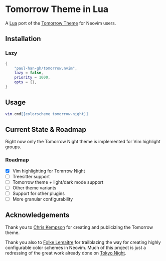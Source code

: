 # Tomorrow Theme in Lua
A [Lua](https://www.lua.org/) port of the [Tomorrow Theme](https://github.com/chriskempson/tomorrow-theme/tree/master) for Neovim users.

## Installation
### Lazy
```lua
{
    "paul-han-gh/tomorrow.nvim",
    lazy = false,
    priority = 1000,
    opts = {},
}
```

## Usage
```lua
vim.cmd[[colorscheme tomorrow-night]]
```

## Current State & Roadmap
Right now only the Tomorrow Night theme is implemented for Vim highlight groups.

### Roadmap
- [x] Vim highlighting for Tomrrow Night
- [ ] Treesitter support
- [ ] Tomorrow theme + light/dark mode support
- [ ] Other theme variants
- [ ] Support for other plugins
- [ ] More granular configurability

## Acknowledgements
Thank you to [Chris Kempson](https://github.com/chriskempson) for creating and publicizing the Tomorrow theme.

Thank you also to [Folke Lemaitre](https://github.com/folke) for trailblazing the way for creating highly configurable color schemes in Neovim. Much of this project is just a redressing of the great work already done on [Tokyo Night](https://github.com/folke/tokyonight.nvim).